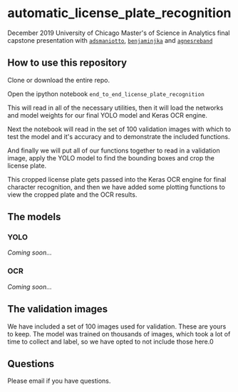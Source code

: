 # automatic_license_plate_recognition

December 2019 University of Chicago Master's of Science in Analytics final capstone presentation with [`adsmaniotto`](https://github.com/adsmaniotto), [`benjaminjka`](https://github.com/benjaminjka) and [`agnesreband`](https://github.com/agnesreband)


## How to use this repository
Clone or download the entire repo.

Open the ipython notebook `end_to_end_license_plate_recognition`

This will read in all of the necessary utilities, then it will load the networks and model weights for our final YOLO model and Keras OCR engine.

Next the notebook will read in the set of 100 validation images with which to test the model and it's accuracy and to demonstrate the included functions. 

And finally we will put all of our functions together to read in a validation image, apply the YOLO model to find the bounding boxes and crop the license plate. 

This cropped license plate gets passed into the Keras OCR engine for final character recognition, and then we have added some plotting functions to view the cropped plate and the OCR results.


## The models

### YOLO
_Coming soon..._

### OCR
_Coming soon..._

## The validation images

We have included a set of 100 images used for validation. These are yours to keep. The model was trained on thousands of images, which took a lot of time to collect and label, so we have opted to not include those here.0

## Questions
Please email if you have questions.
